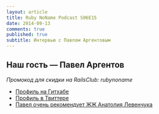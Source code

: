 ```yaml
---
layout: article
title: Ruby NoName Podcast S06E15
date: 2014-09-13
comments: true
published: true
subtitle: Интервью с Павлом Аргентовым
---
```


## Наш гость — Павел Аргентов

*Промокод для скидки на RailsClub: rubynoname*

* [Профиль на Гитхабе](https://github.com/argent-smith)
* [Профиль в Твиттере](https://twitter.com/argent_smith)
* [Павел очень рекомендует ЖЖ Анатолия Левенчука](http://ailev.livejournal.com/)
